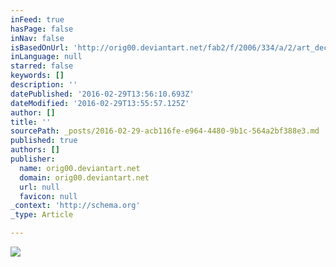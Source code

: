 ```yaml
---
inFeed: true
hasPage: false
inNav: false
isBasedOnUrl: 'http://orig00.deviantart.net/fab2/f/2006/334/a/2/art_deco__new_york__by_masternoname.jpg'
inLanguage: null
starred: false
keywords: []
description: ''
datePublished: '2016-02-29T13:56:10.693Z'
dateModified: '2016-02-29T13:55:57.125Z'
author: []
title: ''
sourcePath: _posts/2016-02-29-acb116fe-e964-4480-9b1c-564a2bf388e3.md
published: true
authors: []
publisher:
  name: orig00.deviantart.net
  domain: orig00.deviantart.net
  url: null
  favicon: null
_context: 'http://schema.org'
_type: Article

---
```

![](http://orig00.deviantart.net/fab2/f/2006/334/a/2/art_deco__new_york__by_masternoname.jpg)